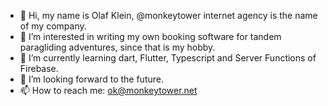- 👋 Hi, my name is Olaf Klein, @monkeytower internet agency is the name of my company.
- 👀 I’m interested in writing my own booking software for tandem paragliding adventures, since that is my hobby.
- 🌱 I’m currently learning dart, Flutter, Typescript and Server Functions of Firebase.
- 💞️ I’m looking forward to the future.
- 📫 How to reach me: ok@monkeytower.net

<!---
monkeytower/monkeytower is a ✨ special ✨ repository because its `README.md` (this file) appears on your GitHub profile.
You can click the Preview link to take a look at your changes.
--->
